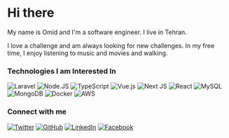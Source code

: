 # Hi there 
  
 My name is Omid and I'm a software engineer. I live in Tehran.


 I love a challenge and am always looking for new challenges. In my free time, I enjoy listening to music and movies and walking.  
  


### Technologies I am Interested In 

![Laravel](https://img.shields.io/badge/laravel-%23FF2D20.svg?style=for-the-badge&logo=laravel&logoColor=white)
![Node.JS](https://img.shields.io/badge/Node.js-43853D?style=for-the-badge&logo=node.js&logoColor=white)
![TypeScript](https://img.shields.io/badge/TypeScript-007ACC?style=for-the-badge&logo=typescript&logoColor=white)
![Vue.js](https://img.shields.io/badge/vuejs-%2335495e.svg?style=for-the-badge&logo=vuedotjs&logoColor=%234FC08D)
![Next JS](https://img.shields.io/badge/Next-black?style=for-the-badge&logo=next.js&logoColor=white)
![React](https://img.shields.io/badge/react-%2320232a.svg?style=for-the-badge&logo=react&logoColor=%2361DAFB)
![MySQL](https://img.shields.io/badge/mysql-%2300f.svg?style=for-the-badge&logo=mysql&logoColor=white)
![MongoDB](https://img.shields.io/badge/MongoDB-%234ea94b.svg?style=for-the-badge&logo=mongodb&logoColor=white)
![Docker](https://img.shields.io/badge/Docker-2CA5E0?style=for-the-badge&logo=docker&logoColor=white)
![AWS](https://img.shields.io/badge/AWS-%23FF9900.svg?style=for-the-badge&logo=amazon-aws&logoColor=white)



### Connect with me  

[![Twitter](https://img.shields.io/badge/Twitter-1DA1F2?style=for-the-badge&logo=twitter&logoColor=white)](https://twitter.com/omidrayaneh)
[![GitHub](https://img.shields.io/badge/GitHub-100000?style=for-the-badge&logo=github&logoColor=white)](https://github.com/omidrayaneh)
[![LinkedIn](https://img.shields.io/badge/LinkedIn-0077B5?style=for-the-badge&logo=linkedin&logoColor=white)](https://www.linkedin.com/in/omidrayaneh)
[![Facebook](https://img.shields.io/badge/Facebook-%231877F2.svg?style=for-the-badge&logo=Facebook&logoColor=white)](https://www.facebook.com/omidrayaneh)
